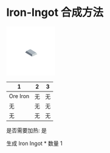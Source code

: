 # Iron-Ingot 合成方法

![Icon](6b33913737386414196b6fc10843acac.png)

|1|2|3|
|----|-----|-----|
|Ore Iron|无|无|
|无|无|无|
|无|无|无|

是否需要加热: 是

生成 Iron Ingot \* 数量 1
<br/> <br/> <br/> 

